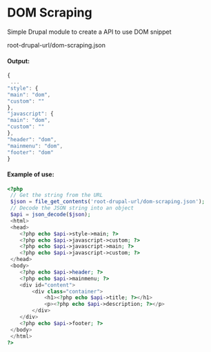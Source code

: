 # DOM Scraping
Simple Drupal module to create a API to use DOM snippet

root-drupal-url/dom-scraping.json

#### Output:
```JavaScript
{
 ...
"style": {
"main": "dom",
"custom": ""
},
"javascript": {
"main": "dom",
"custom": ""
},
"header": "dom",
"mainmenu": "dom",
"footer": "dom"
}
```
#### Example of use:
```Php
<?php
 // Get the string from the URL
 $json = file_get_contents('root-drupal-url/dom-scraping.json');
 // Decode the JSON string into an object
 $api = json_decode($json);
 <html>
 <head>
    <?php echo $api->style->main; ?>
    <?php echo $api->javascript->custom; ?>
    <?php echo $api->javascript->main; ?>
    <?php echo $api->javascript->custom; ?>
 </head>
 <body>
    <?php echo $api->header; ?>
    <?php echo $api->mainmenu; ?>
    <div id="content">
        <div class="container">
            <h1><?php echo $api->title; ?></h1>
            <p><?php echo $api->description; ?></p>
        </div>
    </div>
    <?php echo $api->footer; ?>
 </body>
 </html>
?>
```

